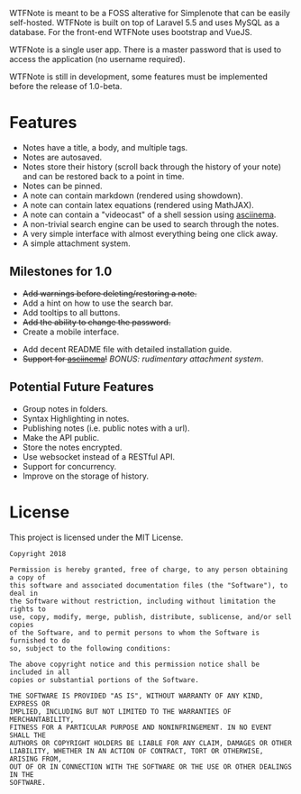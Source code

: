 WTFNote is meant to be a FOSS alterative for Simplenote that can be easily
self-hosted. WTFNote is built on top of Laravel 5.5 and uses MySQL as a
database. For the front-end WTFNote uses bootstrap and VueJS.

WTFNote is a single user app. There is a master password that is used to
access the application (no username required).

WTFNote is still in development, some features must be implemented before
the release of 1.0-beta.

# Features
- Notes have a title, a body, and multiple tags.
- Notes are autosaved.
- Notes store their history (scroll back through the history of your note)
  and can be restored back to a point in time.
- Notes can be pinned.
- A note can contain markdown (rendered using showdown).
- A note can contain latex equations (rendered using MathJAX).
- A note can contain a "videocast" of a shell session using
  [asciinema](https://asciinema.org).
- A non-trivial search engine can be used to search through the notes.
- A very simple interface with almost everything being one click away.
- A simple attachment system.

## Milestones for 1.0
- ~~Add warnings before deleting/restoring a note.~~
- Add a hint on how to use the search bar.
- Add tooltips to all buttons.
- ~~Add the ability to change the password.~~
- Create a mobile interface.
* Add decent README file with detailed installation guide.
* ~~Support for [asciinema](https://asciinema.org/)!~~ *BONUS: rudimentary
  attachment system*.

## Potential Future Features
- Group notes in folders.
- Syntax Highlighting in notes.
- Publishing notes (i.e. public notes with a url).
- Make the API public.
- Store the notes encrypted.
- Use websocket instead of a RESTful API.
- Support for concurrency.
- Improve on the storage of history.

# License
This project is licensed under the MIT License.

```
Copyright 2018

Permission is hereby granted, free of charge, to any person obtaining a copy of
this software and associated documentation files (the "Software"), to deal in
the Software without restriction, including without limitation the rights to
use, copy, modify, merge, publish, distribute, sublicense, and/or sell copies
of the Software, and to permit persons to whom the Software is furnished to do
so, subject to the following conditions:

The above copyright notice and this permission notice shall be included in all
copies or substantial portions of the Software.

THE SOFTWARE IS PROVIDED "AS IS", WITHOUT WARRANTY OF ANY KIND, EXPRESS OR
IMPLIED, INCLUDING BUT NOT LIMITED TO THE WARRANTIES OF MERCHANTABILITY,
FITNESS FOR A PARTICULAR PURPOSE AND NONINFRINGEMENT. IN NO EVENT SHALL THE
AUTHORS OR COPYRIGHT HOLDERS BE LIABLE FOR ANY CLAIM, DAMAGES OR OTHER
LIABILITY, WHETHER IN AN ACTION OF CONTRACT, TORT OR OTHERWISE, ARISING FROM,
OUT OF OR IN CONNECTION WITH THE SOFTWARE OR THE USE OR OTHER DEALINGS IN THE
SOFTWARE.
```
